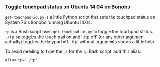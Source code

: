 ### Toggle touchpad status on Ubuntu 14.04 on Bonobo

`get-touchpad-id.py` is a little Python script that sets the touchpad status on System 76's Bonobo running Ubuntu 14.04.

`tp` is a Bash script uses `get-touchpad-id.py` to toggle the touchpad status. `./tp on` toggles the touch pad on and `./tp off' (or any other argument actually) toggles the keypad off. ./tp' without arguments shows a little help.

To avoid needing to type the `./` for the `tp` Bash script, add this alias:

    alias tp='./tp'
